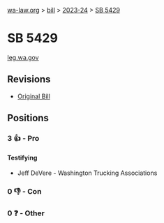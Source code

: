 [wa-law.org](/) > [bill](/bill/) > [2023-24](/bill/2023-24/) > [SB 5429](/bill/2023-24/sb/5429/)

# SB 5429
[leg.wa.gov](https://app.leg.wa.gov/billsummary?BillNumber=5429&Year=2023&Initiative=false)

## Revisions
* [Original Bill](1/)

## Positions
### 3 👍 - Pro
#### Testifying
* Jeff DeVere - Washington Trucking Associations

### 0 👎 - Con

### 0 ❓ - Other
